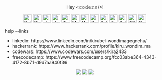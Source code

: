 <!-- About Me Overview -->   
<div align="center">
Hey <𝚌𝚘𝚍𝚎𝚛𝚜/>!
</div>

<p align="center">
	<img alt="Python" src="https://img.shields.io/badge/python%20-%2314354C.svg?&style=for-the-badge&logo=python&logoColor=white" height="26"/>	
	<img alt="Django" src="https://img.shields.io/badge/django-0f3e2e?style=for-the-badge&logo=django&logoColor=white" height="26"/>	
	<img alt="Java" src ="https://img.shields.io/badge/java%20-%23E34F26.svg?&style=for-the-badge&logo=java&logoColor=white" height="26"/>
	<img alt="JavaScript" src="https://img.shields.io/badge/javascript%20-%23323330.svg?&style=for-the-badge&logo=javascript&logoColor=%23F7DF1E" height="26"/>
	<img alt="TypeScript" src="https://img.shields.io/badge/typescript-2f74c0.svg?style=for-the-badge&logo=typescript&logoColor=white" height="26"/>
	<img alt="MySQL" src="https://img.shields.io/badge/mysql%20-%2300599C.svg?&style=for-the-badge&logo=mysql&logoColor=white" height="26"/>
	<img alt="MongoDB" src ="https://img.shields.io/badge/MongoDB-%234ea94b.svg?&style=for-the-badge&logo=mongodb&logoColor=white" height="26"/>
	<img alt="Postgresql" src="https://img.shields.io/badge/Postgresql-31648c?style=for-the-badge&logo=postgresql&logoColor=white"height="26"/>	
	<img alt="Pytorch" src="https://img.shields.io/badge/PyTorch-%23EE4C2C.svg?style=for-the-badge&logo=PyTorch&logoColor=white" height="26"/>
	<img alt="Tensorflow" src="https://img.shields.io/badge/TensorFlow-%23FF6F00.svg?style=for-the-badge&logo=TensorFlow&logoColor=white" height="26"/>
	<img alt="Scikit Learn" src ="https://img.shields.io/badge/-scikit--learn-black?style=for-the-badge&logo=scikit-learn" height="26"/>
	<img alt="Git" src="https://img.shields.io/badge/git%20-%23E34F26.svg?&style=for-the-badge&logo=git&logoColor=white" height="26"/>
	<img alt="Docker" src="https://img.shields.io/badge/docker-0db7ed?style=for-the-badge&logo=docker&logoColor=white" height="26"/>		 
</p>
 
<p>help --links </p>
<ul>
	<li>linkedin: https://www.linkedin.com/in/kirubel-wondimagegnehu/ </li> 
	<li>hackerrank: https://www.hackerrank.com/profile/kiru_wondim_ma </li>
	<li>codewars: https://www.codewars.com/users/kira2433  </li>
	<li>freecodecamp: https://www.freecodecamp.org/fcc03abe364-4343-4172-8b71-d9d7aa940f36 </li>
</ul>
 

<div align="center">  
	<picture>
	  <source
		srcset="https://github-readme-stats.vercel.app/api/top-langs/?username=kira2433&count_private=true&theme=dark&hide_border=true"
		media="(prefers-color-scheme: dark)"
	  />
	  <source
		srcset="https://github-readme-stats.vercel.app/api/top-langs/?username=kira2433&count_private=true&hide_border=true"
		media="(prefers-color-scheme: light), (prefers-color-scheme: no-preference)"
	  />
	  <img src="https://github-readme-stats.vercel.app/api/top-langs/?username=kira2433&count_private=true&hide_border=true" />
	</picture>	 
	<picture>
	  <source
		srcset="https://github-readme-stats.vercel.app/api?username=kira2433&show_icons=true&theme=dark&hide_border=true"
		media="(prefers-color-scheme: dark)"
	  />
	  <source
		srcset="https://github-readme-stats.vercel.app/api?username=kira2433&show_icons=true&hide_border=true"
		media="(prefers-color-scheme: light), (prefers-color-scheme: no-preference)"
	  />
	  <img src="https://github-readme-stats.vercel.app/api?username=kira2433&show_icons=true&hide_border=true" />
	</picture>
	<picture>
	  <source
		srcset="https://github-readme-streak-stats.herokuapp.com/?user=kira2433&count_private=true&theme=dark&hide_border=true"
		media="(prefers-color-scheme: dark)"
	  />
	  <source
		srcset="https://github-readme-streak-stats.herokuapp.com/?user=kira2433&count_private=true&hide_border=true"
		media="(prefers-color-scheme: light), (prefers-color-scheme: no-preference)"
	  />
	  <img src="https://github-readme-streak-stats.herokuapp.com/?user=kira2433&count_private=true&hide_border=true" />
	</picture>	 	
</div>
            
<br>

